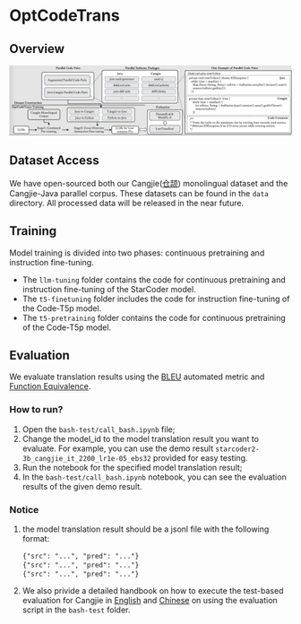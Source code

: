# OptCodeTrans

## Overview
![OptCodeTrans](./assets/pipeline.png)

## Dataset Access
We have open-sourced both our Cangjie([仓颉](https://cangjie-lang.cn/en)) monolingual dataset and the Cangjie-Java parallel corpus. These datasets can be found in the `data` directory. All processed data will be released in the near future.

## Training
Model training is divided into two phases: continuous pretraining and instruction fine-tuning. 
- The `llm-tuning` folder contains the code for continuous pretraining and instruction fine-tuning of the StarCoder model.
- The `t5-finetuning` folder includes the code for instruction fine-tuning of the Code-T5p model.
- The `t5-pretraining` folder contains the code for continuous pretraining of the Code-T5p model.

## Evaluation
We evaluate translation results using the [BLEU](https://aclanthology.org/P02-1040.pdf) automated metric and [Function Equivalence](https://openreview.net/pdf?id=fVxIEHGnVT). 

### How to run?
1. Open the `bash-test/call_bash.ipynb` file;
2. Change the model_id to the model translation result you want to evaluate. For example, you can use the demo result `starcoder2-3b_cangjie_it_2200_lr1e-05_ebs32` provided for easy testing.
3. Run the notebook for the specified model translation result;
4. In the `bash-test/call_bash.ipynb` notebook, you can see the evaluation results of the given demo result.

### Notice
1. the model translation result should be a jsonl file with the following format:
    ```jsonl
    {"src": "...", "pred": "..."}
    {"src": "...", "pred": "..."}
    {"src": "...", "pred": "..."}
    ```
2. We also privide a detailed handbook on how to execute the test-based evaluation for Cangjie in [English](https://eslroa7djx.feishu.cn/docx/LxXVdqMdyoWb9jxCSsvceHMQn1e?from=from_copylink) and [Chinese](https://m0k9pobp4ss.feishu.cn/docx/ZGuZd13Yio926axldEccDU9InKe) on using the evaluation script in the `bash-test` folder.